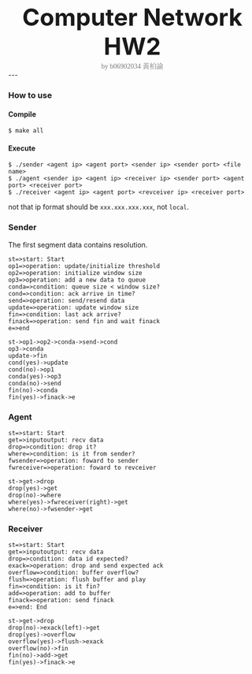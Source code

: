 <center><font size="30"><b>Computer Network HW2</b></font></center>
<center><span style="font-weight:light; color:#7a7a7a; font-family:Merriweather;">by b06902034 </span><span style="font-weight:light; color:#7a7a7a; font-family:Noto Serif CJK SC;">黃柏諭</span></center>
---

### How to use

#### Compile

```
$ make all
```

#### Execute

```
$ ./sender <agent ip> <agent port> <sender ip> <sender port> <file name>
$ ./agent <sender ip> <agent ip> <receiver ip> <sender port> <agent port> <receiver port>
$ ./receiver <agent ip> <agent port> <revceiver ip> <receiver port>
```

not that ip format should be `xxx.xxx.xxx.xxx`, not `local`.

### Sender

The first segment data contains resolution.

```flow
st=>start: Start
op1=>operation: update/initialize threshold
op2=>operation: initialize window size
op3=>operation: add a new data to queue
conda=>condition: queue size < window size?
cond=>condition: ack arrive in time?
send=>operation: send/resend data
update=>operation: update window size
fin=>condition: last ack arrive?
finack=>operation: send fin and wait finack
e=>end

st->op1->op2->conda->send->cond
op3->conda
update->fin
cond(yes)->update
cond(no)->op1
conda(yes)->op3
conda(no)->send
fin(no)->conda
fin(yes)->finack->e

```

### Agent

```flow
st=>start: Start
get=>inputoutput: recv data
drop=>condition: drop it?
where=>condition: is it from sender?
fwsender=>operation: foward to sender
fwreceiver=>operation: foward to revceiver

st->get->drop
drop(yes)->get
drop(no)->where
where(yes)->fwreceiver(right)->get
where(no)->fwsender->get
```

### Receiver

```flow
st=>start: Start
get=>inputoutput: recv data
drop=>condition: data id expected?
exack=>operation: drop and send expected ack
overflow=>condition: buffer overflow?
flush=>operation: flush buffer and play
fin=>condition: is it fin?
add=>operation: add to buffer
finack=>operation: send finack
e=>end: End

st->get->drop
drop(no)->exack(left)->get
drop(yes)->overflow
overflow(yes)->flush->exack
overflow(no)->fin
fin(no)->add->get
fin(yes)->finack->e
```

